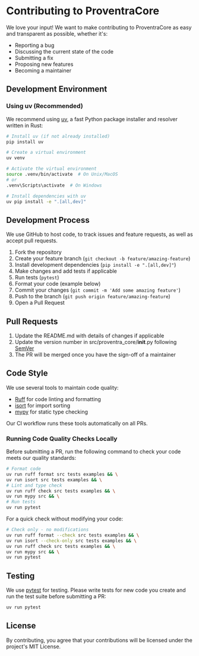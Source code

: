 # Contributing to ProventraCore

We love your input! We want to make contributing to ProventraCore as easy and transparent as possible, whether it's:

- Reporting a bug
- Discussing the current state of the code
- Submitting a fix
- Proposing new features
- Becoming a maintainer

## Development Environment

### Using uv (Recommended)

We recommend using [uv](https://github.com/astral-sh/uv), a fast Python package installer and resolver written in Rust:

```bash
# Install uv (if not already installed)
pip install uv

# Create a virtual environment
uv venv

# Activate the virtual environment
source .venv/bin/activate  # On Unix/MacOS
# or
.venv\Scripts\activate  # On Windows

# Install dependencies with uv
uv pip install -e ".[all,dev]"
```

## Development Process

We use GitHub to host code, to track issues and feature requests, as well as accept pull requests.

1. Fork the repository
2. Create your feature branch (`git checkout -b feature/amazing-feature`)
3. Install development dependencies (`pip install -e ".[all,dev]"`)
4. Make changes and add tests if applicable
5. Run tests (`pytest`)
6. Format your code (example below)
7. Commit your changes (`git commit -m 'Add some amazing feature'`)
8. Push to the branch (`git push origin feature/amazing-feature`)
9. Open a Pull Request

## Pull Requests

1. Update the README.md with details of changes if applicable
2. Update the version number in src/proventra_core/__init__.py following [SemVer](http://semver.org/)
3. The PR will be merged once you have the sign-off of a maintainer

## Code Style

We use several tools to maintain code quality:

- [Ruff](https://docs.astral.sh/ruff/) for code linting and formatting
- [isort](https://pycqa.github.io/isort/) for import sorting
- [mypy](http://mypy-lang.org/) for static type checking

Our CI workflow runs these tools automatically on all PRs.

### Running Code Quality Checks Locally

Before submitting a PR, run the following command to check your code meets our quality standards:

```bash
# Format code
uv run ruff format src tests examples && \
uv run isort src tests examples && \
# Lint and type check
uv run ruff check src tests examples && \
uv run mypy src && \
# Run tests
uv run pytest
```

For a quick check without modifying your code:

```bash
# Check only - no modifications
uv run ruff format --check src tests examples && \
uv run isort --check-only src tests examples && \
uv run ruff check src tests examples && \
uv run mypy src && \
uv run pytest
```

## Testing

We use [pytest](https://docs.pytest.org/) for testing. Please write tests for new code you create and run the test suite before submitting a PR:

```bash
uv run pytest
```

## License

By contributing, you agree that your contributions will be licensed under the project's MIT License. 